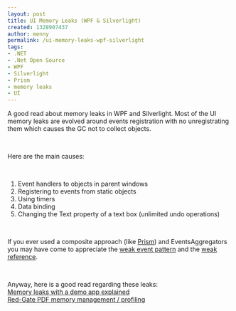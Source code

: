 ```yaml
---
layout: post
title: UI Memory Leaks (WPF & Silverlight)
created: 1328907437
author: menny
permalink: /ui-memory-leaks-wpf-silverlight
tags:
- .NET
- .Net Open Source
- WPF
- Silverlight
- Prism
- memory leaks
- UI
---
```

<p>A good read about memory leaks in WPF and Silverlight. Most of the UI memory leaks are evolved around events registration with no unregistrating them which causes the GC not to collect objects.</p>
<p>&nbsp;</p>
<p>Here are the main causes:</p>
<p>&nbsp;</p>
<ol>
    <li>Event handlers to objects in parent windows</li>
    <li>Registering to events from static objects</li>
    <li>Using timers</li>
    <li>Data binding</li>
    <li>Changing the Text property of a text box (unlimited undo operations)</li>
</ol>
<p>&nbsp;</p>
<p>If you ever used a composite approach (like <a href="http://compositewpf.codeplex.com/">Prism</a>) and EventsAggregators you may have come to appreciate the <a href="http://msdn.microsoft.com/en-us/library/aa970850.aspx">weak event pattern</a> and the <a href="http://msdn.microsoft.com/en-us/library/system.weakreference.aspx">weak reference</a>.</p>
<p>&nbsp;</p>
<p>Anyway, here is a good read regarding these leaks: <br />
<a href="http://svetoslavsavov.blogspot.com/2010/05/memory-leaks-in-wpf-applications.html">Memory leaks with a demo app explained</a><br />
<a href="http://www.red-gate.com/products/dotnet-development/ants-memory-profiler/learning-memory-management/resources/WPF-Silverlight-Pitfalls.pdf">Red-Gate PDF memory management / profiling</a></p>
